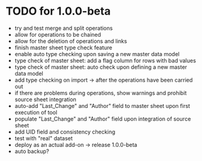 # TODO for 1.0.0-beta

* try and test merge and split operations
* allow for operations to be chained
* allow for the deletion of operations and links
* finish master sheet type check feature 
* enable auto type checking upon saving a new master data model
* type check of master sheet: add a flag column for rows with bad values
* type check of master sheet: auto check upon defining a new master data model
* add type checking on import -> after the operations have been carried out
* if there are problems during operations, show warnings and prohibit source sheet integration
* auto-add "Last_Change" and "Author" field to master sheet upon first execution of tool
* populate "Last_Change" and "Author" field upon integration of source sheet
* add UID field and consistency checking
* test with "real" dataset 
* deploy as an actual add-on -> release 1.0.0-beta
* auto backup? 
